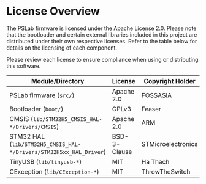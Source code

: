 # License Overview

The PSLab firmware is licensed under the Apache License 2.0. Please note that the bootloader and certain external libraries included in this project are distributed under their own respective licenses. Refer to the table below for details on the licensing of each component.

Please review each license to ensure compliance when using or distributing this software.

| Module/Directory                                                     | License         | Copyright Holder     |
|----------------------------------------------------------------------|-----------------|----------------------|
| PSLab firmware (`src/`)                                              | Apache 2.0      | FOSSASIA             |
| Bootloader (`boot/`)                                                 | GPLv3           | Feaser               |
| CMSIS (`lib/STM32H5_CMSIS_HAL-*/Drivers/CMSIS`)                      | Apache 2.0      | ARM                  |
| STM32 HAL (`lib/STM32H5_CMSIS_HAL-*/Drivers/STM32H5xx_HAL_Driver`)   | BSD-3-Clause    | STMicroelectronics   |
| TinyUSB (`lib/tinyusb-*`)                                            | MIT             | Ha Thach             |
| CException (`lib/CException-*`)                                      | MIT             | ThrowTheSwitch       |
